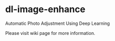 dl-image-enhance
================

Automatic Photo Adjustment Using Deep Learning

Please visit wiki page for more information.
